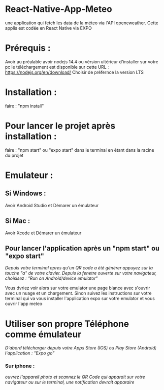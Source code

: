 # React-Native-App-Meteo
une application qui fetch les data de la méteo via l'API openeweather. Cette applis est codée en React Native via EXPO

# Prérequis : 
Avoir au préalable avoir nodejs 14.4 ou vérsion ultérieur d'installer sur votre pc 
le téléchargement est disponible sur cette URL : https://nodejs.org/en/download/ 
Choisir de préfernce la version LTS

# Installation :
faire : "npm install" 
# Pour lancer le projet après installation :
faire : "npm start" ou "expo start" dans le terminal en étant dans la racine du projet

# Emulateur : 

## Si Windows :
Avoir Android Studio et Démarer un émulateur

## Si Mac :
Avoir Xcode et Démarer un émulateur

## Pour lancer l'application après un "npm start" ou "expo start"

*Depuis votre terminal apres qu'un QR code a été générer appuyez sur la touche "a" de votre clavier.*
*Depuis la fenetre ouverte sur votre navigateur, choisisez : "Run on Android/device emulator"*

Vous dvriez voir alors sur votre emulator une page blance avec s'ouvrir avec un nuage et un chargement.
Sinon suivez les instructions sur votre terminal qui va vous installer l'application expo sur votre emulator et vous ouvrir l'app meteo

# Utiliser son propre Téléphone comme émulateur
*D'abord télécharger depuis votre Apps Store (IOS) ou Play Store (Android) l'application : "Expo go"*

### Sur iphone : 
*ouvrez l'appareil photo et scannez le QR Code qui apparait sur votre navigateur ou sur le terminal, une notification devrait apparaire*




